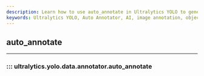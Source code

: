 ```yaml
---
description: Learn how to use auto_annotate in Ultralytics YOLO to generate annotations automatically for your dataset. Simplify object detection workflows.
keywords: Ultralytics YOLO, Auto Annotator, AI, image annotation, object detection, labelling, tool
---
```


## auto_annotate
---

### ::: ultralytics.yolo.data.annotator.auto_annotate

<br><br>
